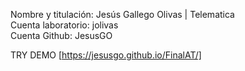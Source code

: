 Nombre y titulación: Jesús Gallego Olivas | Telematica <br>
Cuenta laboratorio: jolivas<br>
Cuenta Github: JesusGO<br>

TRY DEMO [https://jesusgo.github.io/FinalAT/]
